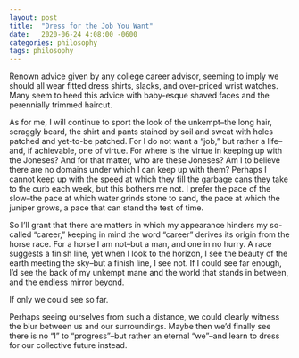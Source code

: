 ```yaml
---
layout: post
title:  "Dress for the Job You Want"
date:   2020-06-24 4:08:00 -0600
categories: philosophy
tags: philosophy
---
```

Renown advice given by any college career advisor, seeming to imply we should all wear fitted dress shirts, slacks, and over-priced wrist watches. Many seem to heed this advice with baby-esque shaved faces and the perennially trimmed haircut.

As for me, I will continue to sport the look of the unkempt–the long hair, scraggly beard, the shirt and pants stained by soil and sweat with holes patched and yet-to-be patched. For I do not want a “job,” but rather a life–and, if achievable, one of virtue. For where is the virtue in keeping up with the Joneses? And for that matter, who are these Joneses? Am I to believe there are no domains under which I can keep up with them? Perhaps I cannot keep up with the speed at which they fill the garbage cans they take to the curb each week, but this bothers me not. I prefer the pace of the slow–the pace at which water grinds stone to sand, the pace at which the juniper grows, a pace that can stand the test of time. 

So I’ll grant that there are matters in which my appearance hinders my so-called “career,” keeping in mind the word “career” derives its origin from the horse race. For a horse I am not–but a man, and one in no hurry. A race suggests a finish line, yet when I look to the horizon, I see the beauty of the earth meeting the sky–but a finish line, I see not. If I could see far enough, I’d see the back of my unkempt mane and the world that stands in between, and the endless mirror beyond. 

If only we could see so far. 

Perhaps seeing ourselves from such a distance, we could clearly witness the blur between us and our surroundings. Maybe then we’d finally see there is no “I” to “progress”–but rather an eternal “we”–and learn to dress for our collective future instead. 
